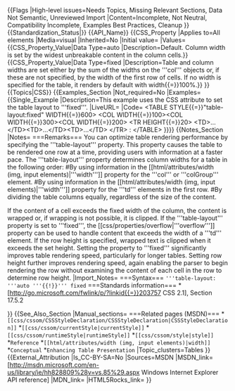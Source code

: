 {{Flags
|High-level issues=Needs Topics, Missing Relevant Sections, Data Not Semantic, Unreviewed Import
|Content=Incomplete, Not Neutral, Compatibility Incomplete, Examples Best Practices, Cleanup
}}
{{Standardization_Status|}}
{{API_Name}}
{{CSS_Property
|Applies to=All elements
|Media=visual
|Inherited=No
|Initial value=
|Values={{CSS_Property_Value|Data Type=auto |Description=Default. Column width is set by the widest unbreakable content in the column cells.}}
{{CSS_Property_Value|Data Type=fixed |Description=Table and column widths are set either by the sum of the widths on the '''col''' objects or, if these are not specified, by the width of the first row of cells. If no width is specified for the table, it renders by default with width{{=}}100%.}}
}}
{{Topics|CSS}}
{{Examples_Section
|Not_required=No
|Examples={{Single_Example
|Description=This example uses the CSS attribute to set the table layout to '''fixed'''.
|LiveURL=
|Code=
&lt;TABLE STYLE{{=}}"table-layout:fixed" WIDTH{{=}}600&gt;
&lt;COL WIDTH{{=}}100&gt;&lt;COL WIDTH{{=}}300&gt;&lt;COL WIDTH{{=}}200&gt;
&lt;TR HEIGHT{{=}}20&gt;
&lt;TD&gt;...&lt;/TD&gt;&lt;TD&gt;...&lt;/TD&gt;&lt;TD&gt;...&lt;/TD&gt;
&lt;/TR&gt;
:
&lt;/TABLE&gt;
}}}}
{{Notes_Section
|Notes=
===Remarks===
You can optimize table rendering performance by specifying the '''table-layout''' property. This property causes the table to be rendered one row at a time, providing users with information at a faster pace. The '''table-layout''' property determines column widths for a table in the following order:
#By using information in the [[html/attributes/width  (img, input elements)|'''width''']] property for the '''col''' or '''colGroup''' element.
#By using information in the [[html/attributes/width  (img, input elements)|'''width''']] property for the '''td''' elements in the first row.
#By dividing the table columns equally, regardless of the size of the content.

If the content of a cell exceeds the fixed width of the column, the content is wrapped or, if wrapping is not possible, it is clipped. If the '''table-layout''' property is set to '''fixed''', the [[css/properties/overflow|'''overflow''']] property can be used to handle content that exceeds the width of a '''td''' element. If the row height is specified, wrapped text is clipped when it exceeds the set height.
Setting the property to '''fixed''' significantly improves table rendering speed, particularly for longer tables.
Setting row height further improves rendering speed, again enabling the parser to begin rendering the row without examining the content of each cell in the row to determine row height.
|Import_Notes=
===Syntax===
<code>'''table-layout: '''auto '''{{!}}''' fixed</code>
===Standards information===
*[http://go.microsoft.com/fwlink/p/?linkid{{=}}203757 CSS 2.1], Section 17.5.2


}}
{{See_Also_Section
|Manual_sections=
===Related pages (MSDN)===
*<code>[[css/cssom/CSSStyleDeclaration/CSSStyleDeclaration|CSSStyleDeclaration]]</code>
*<code>[[css/cssom/currentStyle|currentStyle]]</code>
*<code>[[css/cssom/runtimeStyle|runtimeStyle]]</code>
*<code>[[css/cssom/style|style]]</code>
*<code>Reference</code>
*<code>[[html/attributes/width  (img, input elements)|width]]</code>
*<code>Conceptual</code>
*<code>Enhancing Table Presentation</code>
|Topic_clusters=Tables
}}
{{External_Attribution
|Is_CC-BY-SA=No
|Sources=MSDN
|MSDN_link=[http://msdn.microsoft.com/en-us/library/ie/hh828809%28v=vs.85%29.aspx Windows Internet Explorer API reference]
|MDN_link=
|HTML5Rocks_link=
}}